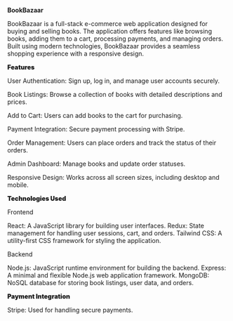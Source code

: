 **BookBazaar**

BookBazaar is a full-stack e-commerce web application designed for buying and selling books. The application offers features like browsing books, adding them to a cart, processing payments, and managing orders. Built using modern technologies, BookBazaar provides a seamless shopping experience with a responsive design.

<span style="font-weight: 900;">Features</span>

User Authentication: Sign up, log in, and manage user accounts securely.

Book Listings: Browse a collection of books with detailed descriptions and prices.

Add to Cart: Users can add books to the cart for purchasing.

Payment Integration: Secure payment processing with Stripe.

Order Management: Users can place orders and track the status of their orders.

Admin Dashboard: Manage books and update order statuses.

Responsive Design: Works across all screen sizes, including desktop and mobile.

<span style="font-weight: 900;">Technologies Used</span>

Frontend

React: A JavaScript library for building user interfaces.
Redux: State management for handling user sessions, cart, and orders.
Tailwind CSS: A utility-first CSS framework for styling the application.

Backend

Node.js: JavaScript runtime environment for building the backend.
Express: A minimal and flexible Node.js web application framework.
MongoDB: NoSQL database for storing book listings, user data, and orders.

<span style="font-weight: 900;">Payment Integration</span>

Stripe: Used for handling secure payments.
